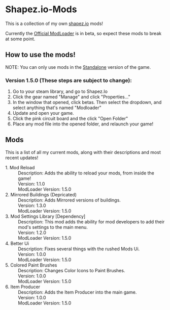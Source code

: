 # Shapez.io-Mods
This is a collection of my own [shapez.io](https://shapez.io) mods!

Currently the [Official ModLoader](https://github.com/tobspr/shapez.io/tree/modloader) is in beta, so expect these mods to break at some point.

## How to use the mods!
NOTE: You can only use mods in the [Standalone](https://store.steampowered.com/app/1318690/shapezio/) version of the game.

### Version 1.5.0 (These steps are subject to change):

  1. Go to your steam library, and go to Shapez.Io
  2. Click the gear named "Manage" and click "Properties..."
  3. In the window that opened, click betas. Then select the dropdown, and select anything that's named "Modloader"
  5. Update and open your game.
  6. Click the pink circuit board and the click "Open Folder"
  7. Place any mod file into the opened folder, and relaunch your game!


## Mods

This is a list of all my current mods, along with their descriptions and most recent updates!

<dl>
  <dt>1. Mod Reload</dt>
  <dd>Description: Adds the ability to reload your mods, from inside the game!</dd>
  <dd>Version: 1.1.0</dd>
  <dd>ModLoader Version: 1.5.0</dd>
  
  <dt>2. Mirrored Buildings (Depricated)</dt>
  <dd>Description: Adds Mirrored versions of buildings.</dd>
  <dd>Version: 1.3.0</dd>
  <dd>ModLoader Version: 1.5.0</dd>
  
  <dt>3. Mod Settings Library [Dependency]</dt>
  <dd>Description: This mod adds the ability for mod developers to add their mod's settings to the main menu.</dd>
  <dd>Version: 1.2.0</dd>
  <dd>ModLoader Version: 1.5.0</dd>
  
  <dt>4. Better Ui</dt>
  <dd>Description: Fixes several things with the rushed Mods Ui.</dd>
  <dd>Version: 1.0.0</dd>
  <dd>ModLoader Version: 1.5.0</dd>
  
  <dt>5. Colored Paint Brushes</dt>
  <dd>Description: Changes Color Icons to Paint Brushes.</dd>
  <dd>Version: 1.0.0</dd>
  <dd>ModLoader Version: 1.5.0</dd>
  
  <dt>6. Item Producer</dt>
  <dd>Description: Adds the Item Producer into the main game.</dd>
  <dd>Version: 1.0.0</dd>
  <dd>ModLoader Version: 1.5.0</dd>
</dl>
